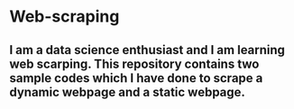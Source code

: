 # Web-scraping

## I am a data science enthusiast and I am learning web scarping. This repository contains two sample codes which I have done to scrape a dynamic webpage and a static webpage. 

